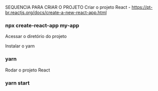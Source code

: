 SEQUENCIA PARA CRIAR O PROJETO Criar o projeto 
React - https://pt-br.reactjs.org/docs/create-a-new-react-app.html

### npx create-react-app my-app
Acessar o diretório do projeto

Instalar o yarn
### yarn

Rodar o projeto React
### yarn start


